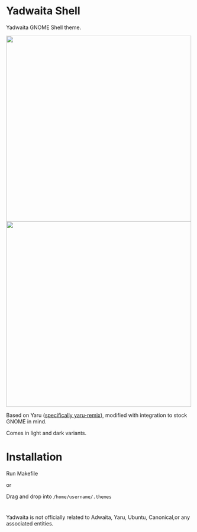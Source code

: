 # **Yadwaita Shell**

Yadwaita GNOME Shell theme.

<img src="https://github.com/tofutech/yadwaita-shell/blob/main/light.png" width=500><img src="https://github.com/tofutech/yadwaita-shell/blob/main/dark.png" width=500>

Based on Yaru ([specifically yaru-remix](https://github.com/Muqtxdir/yaru-remix)), modified with integration to stock GNOME in mind.

Comes in light and dark variants.

# Installation

Run Makefile

or

Drag and drop into `/home/username/.themes`



#
Yadwaita is not officially related to Adwaita, Yaru, Ubuntu, Canonical,or any associated entities.
